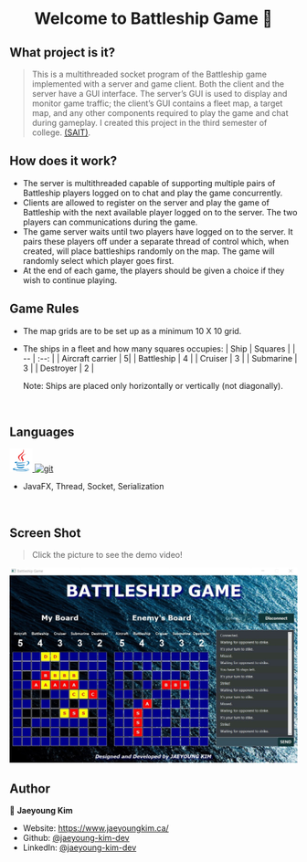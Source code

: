 <h1 align="center">Welcome to Battleship Game 👋</h1>

## What project is it?

> This is a multithreaded socket program of the Battleship game implemented with a server and game client. Both the client and the server have a GUI interface. The server’s GUI is used to display and monitor game traffic; the client’s GUI contains a fleet map, a target map, and any other components required to play the game and chat during gameplay. I created this project in the third semester of college. <a href="https://www.sait.ca/programs-and-courses/diplomas/information-technology" target='_blank'>(SAIT)</a>.

## How does it work?

- The server is multithreaded capable of supporting multiple pairs of Battleship players logged on to chat and play the game concurrently.
- Clients are allowed to register on the server and play the game of Battleship with the next available player logged on to the server. The two players can communications during the game.
- The game server waits until two players have logged on to the server. It pairs these players off under a separate thread of control which, when created, will place battleships randomly on the map. The game will randomly select which player goes first.
- At the end of each game, the players should be given a choice if they wish to continue playing.

## Game Rules

- The map grids are to be set up as a minimum 10 X 10 grid.
- The ships in a fleet and how many squares occupies:
  | Ship | Squares |
  | -- | :--: |
  | Aircraft carrier | 5|
  | Battleship | 4 |
  | Cruiser | 3 |
  | Submarine | 3 |
  | Destroyer | 2 |

  Note: Ships are placed only horizontally or vertically (not diagonally).

  <br/>

## Languages

<p align="left"> <a href="https://www.java.com" target="_blank"> <img src="https://raw.githubusercontent.com/devicons/devicon/master/icons/java/java-original.svg" alt="java" width="40" height="40"/> </a> <a href="https://git-scm.com/" target="_blank"> <img src="https://www.vectorlogo.zone/logos/git-scm/git-scm-icon.svg" alt="git" width="40" height="40"/> </a> </p>

- JavaFX, Thread, Socket, Serialization

<br/>

## Screen Shot

> Click the picture to see the demo video!

[![Demo](https://github.com/Jaeyoung-Kim-Dev/Battleship-Game/blob/master/screenshot.jpg?raw=true)](https://youtu.be/Xcjw2nqTRcc)

## Author

👤 **Jaeyoung Kim**

- Website: https://www.jaeyoungkim.ca/
- Github: [@jaeyoung-kim-dev](https://github.com/jaeyoung-kim-dev)
- LinkedIn: [@jaeyoung-kim-dev](https://www.linkedin.com/in/jaeyoung-kim-dev/)

